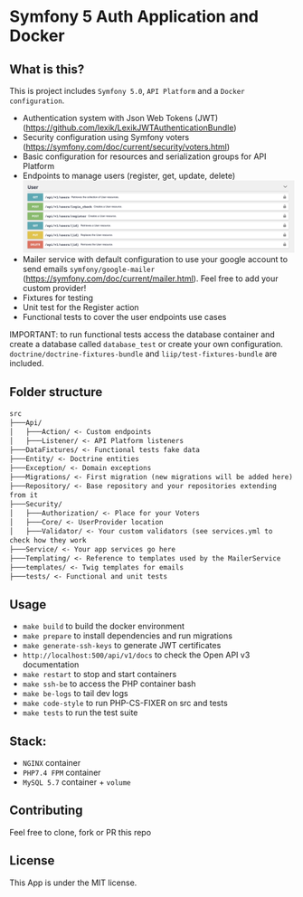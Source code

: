 # Symfony 5 Auth Application and Docker

## What is this?
This is project  includes `Symfony 5.0`, `API Platform` and a `Docker configuration`.

- Authentication system with Json Web Tokens (JWT) (https://github.com/lexik/LexikJWTAuthenticationBundle)
- Security configuration using Symfony voters (https://symfony.com/doc/current/security/voters.html)
- Basic configuration for resources and serialization groups for API Platform
- Endpoints to manage users (register, get, update, delete)
![Endpoints](./docs/endpoints.png)
- Mailer service with default configuration to use your google account to send emails `symfony/google-mailer` (https://symfony.com/doc/current/mailer.html). Feel free to add your custom provider!
- Fixtures for testing
- Unit test for the Register action
- Functional tests to cover the user endpoints use cases

IMPORTANT: to run functional tests access the database container and create a database called `database_test` or create your own configuration. `doctrine/doctrine-fixtures-bundle` and `liip/test-fixtures-bundle` are included.

## Folder structure
```
src
├───Api/
│   ├───Action/ <- Custom endpoints
│   ├───Listener/ <- API Platform listeners
├───DataFixtures/ <- Functional tests fake data
├───Entity/ <- Doctrine entities
├───Exception/ <- Domain exceptions
├───Migrations/ <- First migration (new migrations will be added here)
├───Repository/ <- Base repository and your repositories extending from it
├───Security/
│   ├───Authorization/ <- Place for your Voters
│   ├───Core/ <- UserProvider location
│   ├───Validator/ <- Your custom validators (see services.yml to check how they work
├───Service/ <- Your app services go here
├───Templating/ <- Reference to templates used by the MailerService
├───templates/ <- Twig templates for emails
├───tests/ <- Functional and unit tests
```

## Usage
- `make build` to build the docker environment
- `make prepare` to install dependencies and run migrations
- `make generate-ssh-keys` to generate JWT certificates
- `http://localhost:500/api/v1/docs` to check the Open API v3 documentation
- `make restart` to stop and start containers
- `make ssh-be` to access the PHP container bash
- `make be-logs` to tail dev logs
- `make code-style` to run PHP-CS-FIXER on src and tests
- `make tests` to run the test suite

## Stack:
- `NGINX` container
- `PHP7.4 FPM` container
- `MySQL 5.7` container + `volume`

## Contributing
Feel free to clone, fork or PR this repo


## License
This App is under the MIT license.
